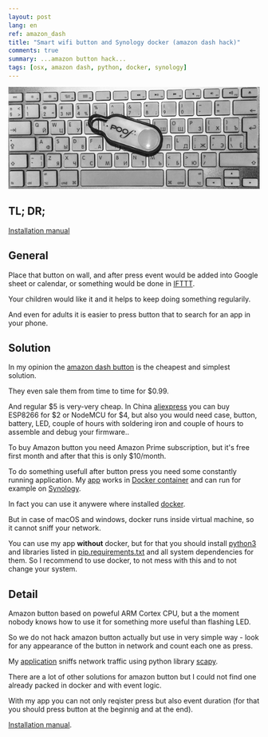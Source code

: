 ```yaml
---
layout: post
lang: en
ref: amazon_dash
title: "Smart wifi button and Synology docker (amazon dash hack)"
comments: true
summary: ...amazon button hack...
tags: [osx, amazon dash, python, docker, synology]
---
```


![](/images/amazon_dash.png)

## TL; DR;
[Installation manual](http://masterandrey.com/posts/en/amazon_dash_install/)

## General

Place that button on wall, and after press event would be added into Google sheet 
or calendar, or something would be done in [IFTTT](https://ifttt.com).

Your children would like it and it helps to keep doing something regularily.

And even for adults it is easier to press button that to search for an app in your 
phone.

## Solution

In my opinion the
[amazon dash button](https://www.amazon.com/b/?ie=UTF8&node=10667898011)
is the cheapest and simplest solution.

They even sale them from time to time for $0.99.

And regular $5 is very-very cheap.
In China [aliexpress](https://www.aliexpress.com) you can buy ESP8266 for $2 or NodeMCU for $4, 
but also you would need case, button, battery, LED, couple of hours with soldering iron
and couple of hours to assemble and debug your firmware..

To buy Amazon button you need Amazon Prime subscription, but it's free first month
and after that this is only $10/month.

To do something usefull after button press you need some constantly running application. 
My [app](https://github.com/masterandrey/docker-amazon-dash/) works in 
[Docker container](https://hub.docker.com/r/masterandrey/amazon-dash/) 
and can run for example on [Synology](https://www.synology.com). 

In fact you can use it anywere where installed 
[docker](https://www.docker.com).

But in case of macOS and windows, docker runs inside virtual machine, so it cannot sniff
your network.

You can use my app **without** docker, but for that you should install [python3](https://www.python.org/downloads/) 
and libraries listed in
[pip.requirements.txt](https://github.com/masterandrey/docker-amazon-dash/blob/master/pip.requirements.txt)
and all system dependencies for them.
So I recommend to use docker, to not mess with this and to not change your system.

## Detail

Amazon button based on poweful ARM Cortex CPU, but a the moment nobody knows how to use it for
something more useful than flashing LED.

So we do not hack amazon button actually but use in very simple way - look for 
any appearance of the button in network and count each one as press.

My [application](https://github.com/masterandrey/docker-amazon-dash) sniffs
 network traffic using python library [scapy](https://github.com/phaethon/scapy).

There are a lot of other solutions for amazon button
but I could not find one already packed in docker and with event logic.

With my app you can not only reqister press but also event duration (for that you 
should press button at the beginnig and at the end).

[Installation manual](http://masterandrey.com/posts/en/amazon_dash_install/).
